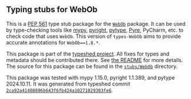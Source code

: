 ## Typing stubs for WebOb

This is a [PEP 561](https://peps.python.org/pep-0561/)
type stub package for the [`WebOb`](https://github.com/Pylons/webob) package.
It can be used by type-checking tools like
[mypy](https://github.com/python/mypy/),
[pyright](https://github.com/microsoft/pyright),
[pytype](https://github.com/google/pytype/),
[Pyre](https://pyre-check.org/),
PyCharm, etc. to check code that uses `WebOb`. This version of
`types-WebOb` aims to provide accurate annotations for
`WebOb==1.8.*`.

This package is part of the [typeshed project](https://github.com/python/typeshed).
All fixes for types and metadata should be contributed there.
See [the README](https://github.com/python/typeshed/blob/main/README.md)
for more details. The source for this package can be found in the
[`stubs/WebOb`](https://github.com/python/typeshed/tree/main/stubs/WebOb)
directory.

This package was tested with
mypy 1.15.0,
pyright 1.1.389,
and pytype 2024.10.11.
It was generated from typeshed commit
[`2ca92a41408896b643f6fb424a10271029303fe6`](https://github.com/python/typeshed/commit/2ca92a41408896b643f6fb424a10271029303fe6).